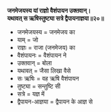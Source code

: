**जनमेजयस्य यां राज्ञो वैशंपायन उक्तवान्।\
यथावत् स ऋषिस्तुष्ट्या सत्रे द्वैपायनाज्ञया॥२०॥**

- जनमेजयस्य = जनमेजय का
- याम् = जो
- राज्ञः = राजा (जनमेजय) का
- वैशंपायनः = वैशंपायन ने 
- उक्तवान् = बोला
- यथावत् = जैसा लिखा वैसे
- सः ऋषिः = वह ऋषि वैशंपायन
- तुष्ट्या = सन्तुष्टि सी
- सत्रे = यज्ञ में
- द्वैपायन-आज्ञया = द्वैपायन के आज्ञ से